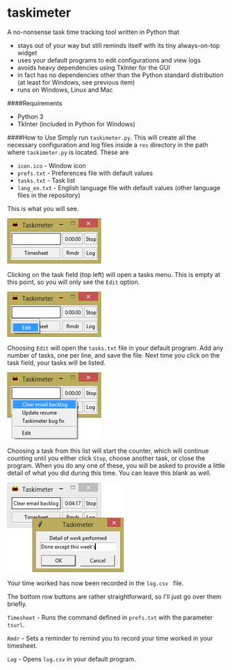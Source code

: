 # taskimeter
A no-nonsense task time tracking tool written in Python that
* stays out of your way but still reminds itself with its tiny always-on-top widget
* uses your default programs to edit configurations and view logs
* avoids heavy dependencies using TkInter for the GUI
* in fact has no dependencies other than the Python standard distribution (at least for Windows, see previous item)
* runs on Windows, Linux and Mac

####Requirements
* Python 3
* TkInter (included in Python for Windows)

####How to Use
Simply run ```taskimeter.py```. This will create all the necessary configuration and log files inside a ```res``` directory in the path where ```taskimeter.py``` is located. These are
* ```icon.ico``` - Window icon
* ```prefs.txt``` - Preferences file with default values
* ```tasks.txt``` - Task list
* ```lang_en.txt``` - English language file with default values (other language files in the repository)

This is what you will see.

![alt text](https://raw.githubusercontent.com/buluto/taskimeter/master/README/main01.png "Main window")

Clicking on the task field (top left) will open a tasks menu. This is empty at this point, so you will only see the ```Edit``` option.

![alt text](https://raw.githubusercontent.com/buluto/taskimeter/master/README/tasks01.png "Empty tasks menu")

Choosing ```Edit``` will open the ```tasks.txt``` file in your default program. Add any number of tasks, one per line, and save the file. Next time you click on the task field, your tasks will be listed.

![alt text](https://raw.githubusercontent.com/buluto/taskimeter/master/README/tasks02.png "Populated tasks menu")

Choosing a task from this list will start the counter, which will continue counting until you either click ```Stop```, choose another task, or close the program. When you do any one of these, you will be asked to provide a little detail of what you did during this time. You can leave this blank as well.

![alt text](https://raw.githubusercontent.com/buluto/taskimeter/master/README/detail01.png "Details")

Your time worked has now been recorded in the  ```log.csv ``` file.

The bottom row buttons are rather straightforward, so I'll just go over them briefly.

```Timesheet``` - Runs the command defined in ```prefs.txt``` with the parameter ```tsurl```.

```Rmdr``` - Sets a reminder to remind you to record your time worked in your timesheet.

```Log``` - Opens ```log.csv``` in your default program.
